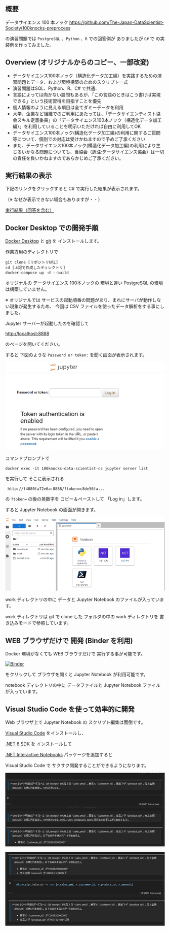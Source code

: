 ## 概要

データサイエンス 100 本ノック
https://github.com/The-Japan-DataScientist-Society/100knocks-preprocess

の演習問題では  `PostgreSQL` 、`Python` 、`R` での回答例が
ありましたが `C#` で の実装例を作ってみました。

## Overview (オリジナルからのコピー、一部改変)
- データサイエンス100本ノック（構造化データ加工編）を実践するための演習問題とデータ、および環境構築のためのスクリプト一式
- 演習問題はSQL、Python、R、C# で共通、
- 言語によっては向かない設問もあるが、「この言語のときはこう書けば実現できる」という技術習得を目指すことを優先
- 個人情報のように見える項目は全てダミーデータを利用
- 大学、企業など組織でのご利用にあたっては、「データサイエンティスト協会スキル定義委員」の「データサイエンス100本ノック（構造化データ加工編）」を利用していることを明示いただければ自由に利用してOK
- データサイエンス100本ノック(構造化データ加工編)の利用に関するご質問等について、個別での対応は受けかねますので予めご了承ください
- また、データサイエンス100本ノック(構造化データ加工編)の利用により生じるいかなる問題についても、当協会（訳注:データサイエンス協会）は一切の責任を負いかねますのであらかじめご了承ください。

## 実行結果の表示

下記のリンクをクリックすると C# で実行した結果が表示されます。

（※ なぜか表示できない場合もありますが・・）

[実行結果（回答を含む）](./work/ans_preprocess_knock_CS.ipynb)

## Docker Desktop での開発手順

[Docker Desktop](https://docs.docker.com/docker-for-windows/install/) と [git](https://git-scm.com/download/win) を インストールします。

作業方用のディレクトリで
```
git clone [リポジトリURL]
cd [上記で作成したディレクトリ]
docker-compose up -d --build
```

オリジナルの データサイエンス 100本ノックの 環境と違い
PostgreSQL の環境は構築していません。

※ オリジナルでは サービスの起動順番の問題があり、まれにサーバが動作しない現象が発生するため、 今回は CSV ファイルを使ったデータ解析をする事にしました。

Jupyter サーバーが起動したのを確認して

[http://localhost:8888](http://localhost:8888)

のページを開いてください。

すると 下図のような `Password or token:` を聞く画面が表示されます。

![Password or token](img/password_or_token.png)

コマンドプロンプトで
```
docker exec -it 100knocks-data-scientist-cs jupyter server list
```
を実行して
そこに表示される
```
 http://f4080fa72e6a:8888/?token=c8de56fa...
```
の `?token=` の後の英数字を コピー＆ペーストして 「Log in」します。

すると Jupyter Notebook の画面が開きます。

![jupyter-notebookの画面](img/jupyter-notebook.png)

work ディレクトリの中に データと Jupyter Notebook のファイルが入っています。

work ディレクトリは git で clone した フォルダの中の work ディレクトリを 書き込みモードで参照しています。

## WEB ブラウザだけで 開発 (Binder を利用)

Docker 環境がなくても WEB ブラウザだけで 実行する事が可能です。

[![Binder](https://mybinder.org/badge_logo.svg)](https://mybinder.org/v2/gh/kkato233/100knocks-data-scientist-cs/HEAD)

をクリックして ブラウザを開くと Jupyter Notebook が利用可能です。

notebook ディレクトリの中に データファイルと Jupyter Notebook ファイルが入っています。

## Visual Studio Code を使って効率的に開発

Web ブラウザ上で Jupyter Notebook の スクリプト編集は面倒です。

[Visual Studio Code](https://code.visualstudio.com/) をインストールし、

[.NET 6 SDK](https://dotnet.microsoft.com/en-us/download/dotnet/6.0)
を インストールして

[.NET Interactive Notebooks](https://marketplace.visualstudio.com/items?itemName=ms-dotnettools.dotnet-interactive-vscode)
パッケージを追加すると

Visual Studio Code で サクサク開発することができるようになります。

![編集画像](./img/edit01.gif)

![編集画像２](./img/edit02.gif "")




